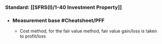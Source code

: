 ### **Standard**: [[SFRS(I)/1-40 Investment Property]]
- ### Measurement base #Cheatsheet/PFF
	- Cost method, for the fair value method, fair value gain/loss is taken to profit/loss